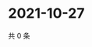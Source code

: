 # 2021-10-27

共 0 条

<!-- BEGIN WEIBO -->
<!-- 最后更新时间 Wed Oct 27 2021 20:13:49 GMT+0800 (China Standard Time) -->

<!-- END WEIBO -->
